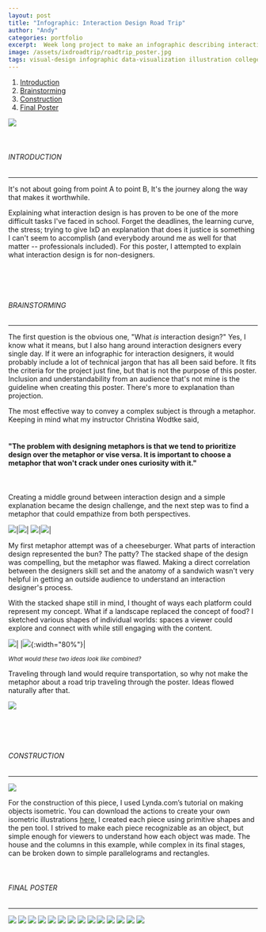 ```yaml
---
layout: post
title: "Infographic: Interaction Design Road Trip"
author: "Andy"
categories: portfolio
excerpt:  Week long project to make an infographic describing interaction design. Made in my Sophomore year of college.
image: /assets/ixdroadtrip/roadtrip_poster.jpg
tags: visual-design infographic data-visualization illustration college
---
```




1. [Introduction](#introduction)
2. [Brainstorming](#brainstorming)
3. [Construction](#con)
4. [Final Poster](#final-poster)

![](/assets/ixdroadtrip/roadtrip_poster.jpg)
<br>
<br>
<br>

<a name="introduction"></a>
###### INTRODUCTION
---

It's not about going from point A to point B, It's the journey along the way that makes it worthwhile.

Explaining what interaction design is has proven to be one of the more difficult tasks I've faced in school. Forget the deadlines, the learning curve, the stress; trying to give IxD an explanation that does it justice is something I can't seem to accomplish (and everybody around me as well for that matter -- professionals included). For this poster, I attempted to explain what interaction design is for non-designers.

<br>
<br>
<br>

<a name="brainstorming"></a>
###### BRAINSTORMING
---

The first question is the obvious one, "What *is* interaction design?" Yes, I know what it means, but I also hang around interaction designers every single day. If it were an infographic for interaction designers, it would probably include a lot of technical jargon that has all been said before. It fits the criteria for the project just fine, but that is not the purpose of this poster. Inclusion and understandability from an audience that's not mine is the guideline when creating this poster. There's more to explanation than projection.


The most effective way to convey a complex subject is through a metaphor. Keeping in mind what my instructor Christina Wodtke said,
<br>
<br>
#### "The problem with designing metaphors is that we tend to prioritize design over the metaphor or vise versa. It is important to choose a metaphor that won't crack under ones curiosity with it."
<Br>
<br>
Creating a middle ground between interaction design and a simple explanation became the design challenge, and the next step was to find a metaphor that could empathize from both perspectives.

![](/assets/ixdroadtrip/roadtrip_sketch1.png)|![](/assets/ixdroadtrip/roadtrip_sketch2.png)|
![](/assets/ixdroadtrip/roadtrip_sketch3.png)|![](/assets/ixdroadtrip/roadtrip_sketch4.png)|

My first metaphor attempt was of a cheeseburger. What parts of interaction design represented the bun? The patty? The stacked shape of the design was compelling, but the metaphor was flawed. Making a direct correlation between the designers skill set and the anatomy of a sandwich wasn't very helpful in getting an outside audience to understand an interaction designer's process.

With the stacked shape still in mind, I thought of ways each platform could represent my concept. What if a landscape replaced the concept of food? I sketched various shapes of individual worlds: spaces a viewer could explore and connect with while still engaging with the content.

![](/assets/ixdroadtrip/roadtrip_hamburger.png)| |![](/assets/ixdroadtrip/roadtrip_land.png){:width="80%"}|

<small>*What would these two ideas look like combined?*</small>

Traveling through land would require transportation, so why not make the metaphor about a road trip traveling through the poster. Ideas flowed naturally after that.

![](/assets/ixdroadtrip/roadtrip_stacked.png)

<br>
<br>
<br>

<a name="con"></a>
###### CONSTRUCTION
---

![](/assets/ixdroadtrip/roadtrip_construction.png)

For the construction of this piece, I used Lynda.com’s tutorial on making objects isometric. You can download the actions to create your own isometric illustrations [here.](/assets/ixdroadtrip/isometric_actions.aia)  I created each piece using primitive shapes and the pen tool. I strived to make each piece recognizable as an object, but simple enough for viewers to understand how each object was made. The house and the columns in this example, while complex in its final stages, can be broken down to simple parallelograms and rectangles.
<br>
<br>
<br>

<a name="final-poster"></a>
###### FINAL POSTER
---

![](/assets/ixdroadtrip/roadtrip_context.jpg)
![](/assets/ixdroadtrip/roadtrip_detail1.jpg)
![](/assets/ixdroadtrip/roadtrip_detail2.png)
![](/assets/ixdroadtrip/roadtrip_detail3.jpg)
![](/assets/ixdroadtrip/roadtrip_detail4.png)
![](/assets/ixdroadtrip/roadtrip_detail5.jpg)
![](/assets/ixdroadtrip/roadtrip_detail6.jpg)
![](/assets/ixdroadtrip/roadtrip_detail7.png)
![](/assets/ixdroadtrip/roadtrip_detail8.jpg)
![](/assets/ixdroadtrip/rt2.jpg)
![](/assets/ixdroadtrip/rt3.jpg)
![](/assets/ixdroadtrip/rt4.jpg)
![](/assets/ixdroadtrip/rt5.jpg)
![](/assets/ixdroadtrip/rt6.jpg)
